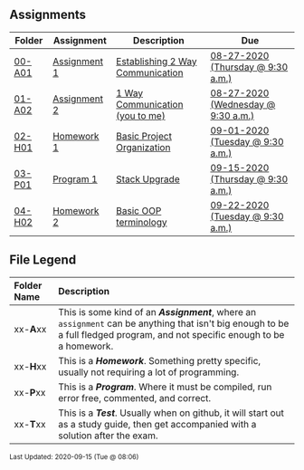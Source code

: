 ## Assignments
| Folder | Assignment | Description | Due|
 | ------------|------------|------------|------------|
 | [00-A01](https://github.com/rugbyprof/2143-Object-Oriented-Programming/tree/master/Assignments/00-A01) | [ Assignment 1 ](https://github.com/rugbyprof/2143-Object-Oriented-Programming/tree/master/Assignments/00-A01) | [ Establishing 2 Way Communication](https://github.com/rugbyprof/2143-Object-Oriented-Programming/tree/master/Assignments/00-A01) | [08-27-2020 (Thursday @ 9:30 a.m.)](https://github.com/rugbyprof/2143-Object-Oriented-Programming/tree/master/Assignments/00-A01) |
 | [01-A02](https://github.com/rugbyprof/2143-Object-Oriented-Programming/tree/master/Assignments/01-A02) | [ Assignment 2 ](https://github.com/rugbyprof/2143-Object-Oriented-Programming/tree/master/Assignments/01-A02) | [ 1 Way Communication (you to me)](https://github.com/rugbyprof/2143-Object-Oriented-Programming/tree/master/Assignments/01-A02) | [08-27-2020 (Wednesday @ 9:30 a.m.)](https://github.com/rugbyprof/2143-Object-Oriented-Programming/tree/master/Assignments/01-A02) |
 | [02-H01](https://github.com/rugbyprof/2143-Object-Oriented-Programming/tree/master/Assignments/02-H01) | [ Homework 1 ](https://github.com/rugbyprof/2143-Object-Oriented-Programming/tree/master/Assignments/02-H01) | [ Basic Project Organization](https://github.com/rugbyprof/2143-Object-Oriented-Programming/tree/master/Assignments/02-H01) | [09-01-2020 (Tuesday @ 9:30 a.m.)](https://github.com/rugbyprof/2143-Object-Oriented-Programming/tree/master/Assignments/02-H01) |
 | [03-P01](https://github.com/rugbyprof/2143-Object-Oriented-Programming/tree/master/Assignments/03-P01) | [ Program 1 ](https://github.com/rugbyprof/2143-Object-Oriented-Programming/tree/master/Assignments/03-P01) | [ Stack Upgrade](https://github.com/rugbyprof/2143-Object-Oriented-Programming/tree/master/Assignments/03-P01) | [09-15-2020 (Thursday @ 9:30 a.m.)](https://github.com/rugbyprof/2143-Object-Oriented-Programming/tree/master/Assignments/03-P01) |
 | [04-H02](https://github.com/rugbyprof/2143-Object-Oriented-Programming/tree/master/Assignments/04-H02) | [ Homework 2 ](https://github.com/rugbyprof/2143-Object-Oriented-Programming/tree/master/Assignments/04-H02) | [ Basic OOP terminology](https://github.com/rugbyprof/2143-Object-Oriented-Programming/tree/master/Assignments/04-H02) | [09-22-2020 (Tuesday @ 9:30 a.m.)](https://github.com/rugbyprof/2143-Object-Oriented-Programming/tree/master/Assignments/04-H02) |
 
    
## File Legend

| Folder Name | Description |
|:-----------|:-------------|
|xx-**A**xx | This is some kind of an ***Assignment***, where an `assignment` can be anything that isn't big enough to be a full fledged program, and not specific enough to be a homework. |
|xx-**H**xx | This is a ***Homework***. Something pretty specific, usually not requiring a lot of programming. |
|xx-**P**xx | This is a ***Program***. Where it must be compiled, run error free, commented, and correct. |
|xx-**T**xx | This is a ***Test***. Usually when on github, it will start out as a study guide, then get accompanied with a solution after the exam. |

    
<sup>Last Updated: 2020-09-15 (Tue @ 08:06)</sup>